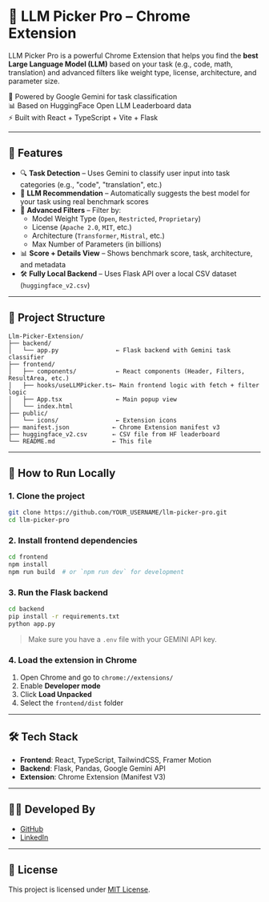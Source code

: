 # 🤖 LLM Picker Pro – Chrome Extension

LLM Picker Pro is a powerful Chrome Extension that helps you find the **best Large Language Model (LLM)** based on your task (e.g., code, math, translation) and advanced filters like weight type, license, architecture, and parameter size.

🔎 Powered by Google Gemini for task classification  
📊 Based on HuggingFace Open LLM Leaderboard data  
⚡ Built with React + TypeScript + Vite + Flask

---

## 🚀 Features

- 🔍 **Task Detection** – Uses Gemini to classify user input into task categories (e.g., "code", "translation", etc.)
- 🎯 **LLM Recommendation** – Automatically suggests the best model for your task using real benchmark scores
- 🧩 **Advanced Filters** – Filter by:
  - Model Weight Type (`Open`, `Restricted`, `Proprietary`)
  - License (`Apache 2.0`, `MIT`, etc.)
  - Architecture (`Transformer`, `Mistral`, etc.)
  - Max Number of Parameters (in billions)
- 📊 **Score + Details View** – Shows benchmark score, task, architecture, and metadata
- 🛠️ **Fully Local Backend** – Uses Flask API over a local CSV dataset (`huggingface_v2.csv`)

---

## 🧱 Project Structure

```
Llm-Picker-Extension/
├── backend/
│   └── app.py                ← Flask backend with Gemini task classifier
├── frontend/
│   ├── components/           ← React components (Header, Filters, ResultArea, etc.)
│   ├── hooks/useLLMPicker.ts← Main frontend logic with fetch + filter logic
│   ├── App.tsx               ← Main popup view
│   └── index.html
├── public/
│   └── icons/                ← Extension icons
├── manifest.json            ← Chrome Extension manifest v3
├── huggingface_v2.csv       ← CSV file from HF leaderboard
└── README.md                ← This file
```

---

## 🧪 How to Run Locally

### 1. Clone the project

```bash
git clone https://github.com/YOUR_USERNAME/llm-picker-pro.git
cd llm-picker-pro
```

### 2. Install frontend dependencies

```bash
cd frontend
npm install
npm run build  # or `npm run dev` for development
```

### 3. Run the Flask backend

```bash
cd backend
pip install -r requirements.txt
python app.py
```

> Make sure you have a `.env` file with your GEMINI API key.

### 4. Load the extension in Chrome

1. Open Chrome and go to `chrome://extensions/`
2. Enable **Developer mode**
3. Click **Load Unpacked**
4. Select the `frontend/dist` folder

---

## 🛠 Tech Stack

- **Frontend**: React, TypeScript, TailwindCSS, Framer Motion
- **Backend**: Flask, Pandas, Google Gemini API
- **Extension**: Chrome Extension (Manifest V3)

---

## 🧑‍💻 Developed By


- [GitHub](https://github.com/joseph-ai-health)
- [LinkedIn](https://linkedin.com/in/joseph-elias-al-khoury-0a54a8239/)

---

## 📄 License

This project is licensed under [MIT License](LICENSE).

